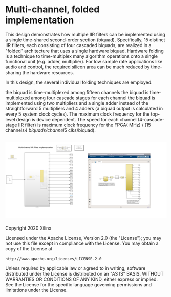 # Multi-channel, folded implementation

This design demonstrates how multiple IIR filters can be implemented using a single time-shared second-order section (biquad). Specifically, 15 distinct IIR filters, each consisting of four cascaded biquads, are realized in a "folded" architecture that uses a single hardware biquad. Hardware folding is a technique to time-multiplex many algorithm operations onto a single functional unit (e.g. adder, multiplier). For low sample rate applications like audio and control, the required silicon area can be much reduced by time-sharing the hardware resources.

In this design, the several individual folding techniques are employed:

the biquad is time-multiplexed among fifteen channels
the biquad is time-multiplexed among four cascade stages for each channel
the biquad is implemented using two multipliers and a single adder instead of the straightforward 5 multipliers and 4 adders (a biquad output is calculated in every 5 system clock cycles).
The maximum clock frequency for the top-level design is device dependent. The speed for each channel (4-cascade-stage IIR filter) is maximum clock frequency for the FPGA( MHz) / (15 channels*4 biquads/channel*5 clks/biquad).

![](images/screen_shot.PNG)
------------
Copyright 2020 Xilinx

Licensed under the Apache License, Version 2.0 (the "License");
you may not use this file except in compliance with the License.
You may obtain a copy of the License at

    http://www.apache.org/licenses/LICENSE-2.0

Unless required by applicable law or agreed to in writing, software
distributed under the License is distributed on an "AS IS" BASIS,
WITHOUT WARRANTIES OR CONDITIONS OF ANY KIND, either express or implied.
See the License for the specific language governing permissions and
limitations under the License.
